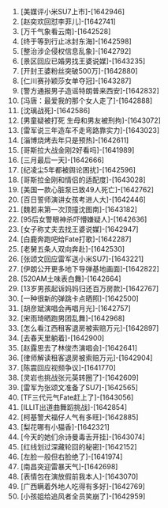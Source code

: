 
1. [美媒评小米SU7上市]-[1642946]
1. [赵奕欢回怼李菲儿]-[1642741]
1. [万千气象看云南]-[1642528]
1. [终于等到行止冰封东海]-[1642598]
1. [整治涉企侵权信息乱象]-[1642792]
1. [景区回应已婚男找王婆说媒]-[1643235]
1. [开封王婆粉丝突破500万]-[1642880]
1. [仁川赛孙颖莎女单夺冠]-[1643287]
1. [警方通报男子造谣特朗普来西安]-[1642832]
1. [冯唐：最爱我的那个女人走了]-[1642888]
1. [沈璃战死]-[1642586]
1. [男童疑被打死 生母和男友被刑拘]-[1643072]
1. [雷军说三年造车不走弯路靠实力]-[1643023]
1. [淄博烧烤去年只是预热]-[1642611]
1. [哥斯拉大战金刚2好看吗]-[1641989]
1. [三月最后一天]-[1642666]
1. [纪凌尘5年都被舆论困扰]-[1642596]
1. [哥斯拉金刚和情侣的适配度]-[1643028]
1. [美国一款心脏泵已致49人死亡]-[1642762]
1. [百日誓师演讲女孩考进人大]-[1642446]
1. [魏若来第一次顶撞沈图南]-[1643182]
1. [95后女警眼神杀吓懵嫌疑人]-[1642636]
1. [女子称丈夫去找王婆说媒]-[1642947]
1. [白鹿奔跑吧给Fate打歌]-[1642287]
1. [老舅五条人双向奔赴]-[1642530]
1. [张颂文回应雷军送小米SU7]-[1643221]
1. [伊朗公开更多地下导弹基地画面]-[1642822]
1. [520AM土味表白舞]-[1642664]
1. [13岁男孩起诉妈妈归还百万房款]-[1642767]
1. [一种很新的弹跳卡点晒照]-[1642500]
1. [胡彦斌演唱会再唱月光]-[1642757]
1. [宋雨琦晒跑男团乱舞]-[1642968]
1. [怎么看江西租客退房被索赔万元]-[1642897]
1. [去春天里躺着]-[1642900]
1. [赵露思去了林俊杰演唱会]-[1642641]
1. [律师解读租客退房被索赔万元]-[1642904]
1. [陈震回应视频争议]-[1641770]
1. [灵岩也挑战张元英转圈了]-[1642609]
1. [雷军为张颂文准备了SU7]-[1642565]
1. [TF三代元气Fate赶上了]-[1643056]
1. [ILLIT出道曲舞蹈挑战]-[1642854]
1. [柯基警犬福仔人气有多旺]-[1642885]
1. [梨花哪有小猫香]-[1642321]
1. [今天的她们佘诗曼毒舌开挂]-[1643074]
1. [红线划过深藏轮回的秘密]-[1642152]
1. [左脸一般但右脸绝了]-[1641974]
1. [南昌突迎雷暴天气]-[1642698]
1. [表情包在演放假前我本人]-[1643070]
1. [广西瞒着外地人吃得有多好]-[1642769]
1. [小孩姐给追风者全员笑崩了]-[1642959]